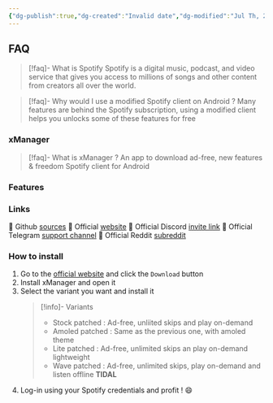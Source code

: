 ```yaml
---
{"dg-publish":true,"dg-created":"Invalid date","dg-modified":"Jul Th, 2023 1:47 am","permalink":"/android/spotify/","dgPassFrontmatter":true,"created":"Invalid date","updated":""}
---
```



## FAQ
>[!faq]- What is Spotify
>Spotify is a digital music, podcast, and video service that gives you access to millions of songs and other content from creators all over the world.

>[!faq]- Why would I use a modified Spotify client on Android ?
>Many features are behind the Spotify subscription, using a modified client helps you unlocks some of these features for free

### xManager
> [!faq]- What is xManager ?
> An app to download ad-free, new features & freedom Spotify client for Android

### Features

### Links
🔗 Github [sources](https://github.com/Team-xManager/xManager)
🔗 Official [website](https://www.xmanagerapp.com/)
🔗 Official Discord [invite link](https://discord.com/invite/dnpKn5Wufm)
🔗 Official Telegram [support channel](https://t.me/xManagerSupport)
🔗 Official Reddit [subreddit](https://www.reddit.com/r/xManagerApp/)

### How to install
1. Go to the [official website](https://www.xmanagerapp.com/) and click the `Download` button
2. Install xManager and open it
3. Select the variant you want and install it
   > [!info]-  Variants
   > - Stock patched : Ad-free, unliited skips and play on-demand
   > - Amoled patched :  Same as the previous one, with amoled theme
   > - Lite patched : Ad-free, unlimited skips an play on-demand lightweight
   > - Wave patched : Ad-free, unlimited skips, play on-demand and listen offline **TIDAL**
4. Log-in using your Spotify credentials and profit ! 😄